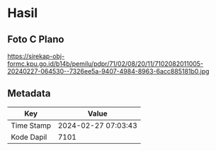 # Hasil

## Foto C Plano

https://sirekap-obj-formc.kpu.go.id/b14b/pemilu/pdpr/71/02/08/20/11/7102082011005-20240227-064530--7326ee5a-9407-4984-8963-6acc885181b0.jpg


## Metadata

| Key        | Value               |
| ---------- | ------------------- |
| Time Stamp | 2024-02-27 07:03:43 |
| Kode Dapil | 7101                |



